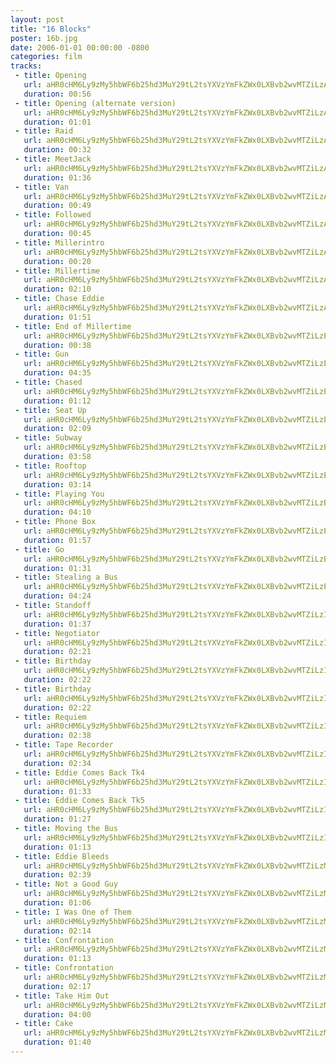 ```yaml
---
layout: post
title: "16 Blocks"
poster: 16b.jpg
date: 2006-01-01 00:00:00 -0800
categories: film
tracks:
 - title: Opening
   url: aHR0cHM6Ly9zMy5hbWF6b25hd3MuY29tL2tsYXVzYmFkZWx0LXBvb2wvMTZiLzAxIE9wZW5pbmcubXAz
   duration: 00:56
 - title: Opening (alternate version)
   url: aHR0cHM6Ly9zMy5hbWF6b25hd3MuY29tL2tsYXVzYmFkZWx0LXBvb2wvMTZiLzAyIE9wZW5pbmcgKGFsdCkubXAz
   duration: 01:01
 - title: Raid
   url: aHR0cHM6Ly9zMy5hbWF6b25hd3MuY29tL2tsYXVzYmFkZWx0LXBvb2wvMTZiLzAzIFJhaWQubXAz
   duration: 00:32
 - title: MeetJack
   url: aHR0cHM6Ly9zMy5hbWF6b25hd3MuY29tL2tsYXVzYmFkZWx0LXBvb2wvMTZiLzA0IE1lZXRKYWNrLm1wMw==
   duration: 01:36
 - title: Van
   url: aHR0cHM6Ly9zMy5hbWF6b25hd3MuY29tL2tsYXVzYmFkZWx0LXBvb2wvMTZiLzA1IFZhbi5tcDM=
   duration: 00:49
 - title: Followed
   url: aHR0cHM6Ly9zMy5hbWF6b25hd3MuY29tL2tsYXVzYmFkZWx0LXBvb2wvMTZiLzA2IEZvbGxvd2VkLm1wMw==
   duration: 00:45
 - title: Millerintro
   url: aHR0cHM6Ly9zMy5hbWF6b25hd3MuY29tL2tsYXVzYmFkZWx0LXBvb2wvMTZiLzA3IE1pbGxlcmludHJvLm1wMw==
   duration: 00:20
 - title: Millertime
   url: aHR0cHM6Ly9zMy5hbWF6b25hd3MuY29tL2tsYXVzYmFkZWx0LXBvb2wvMTZiLzA4IE1pbGxlcnRpbWUubXAz
   duration: 02:10
 - title: Chase Eddie
   url: aHR0cHM6Ly9zMy5hbWF6b25hd3MuY29tL2tsYXVzYmFkZWx0LXBvb2wvMTZiLzA5IENoYXNlIEVkZGllLm1wMw==
   duration: 01:51
 - title: End of Millertime
   url: aHR0cHM6Ly9zMy5hbWF6b25hd3MuY29tL2tsYXVzYmFkZWx0LXBvb2wvMTZiLzEwIEVuZCBvZiBNaWxsZXJ0aW1lLm1wMw==
   duration: 00:38
 - title: Gun
   url: aHR0cHM6Ly9zMy5hbWF6b25hd3MuY29tL2tsYXVzYmFkZWx0LXBvb2wvMTZiLzExIEd1bi5tcDM=
   duration: 04:35
 - title: Chased
   url: aHR0cHM6Ly9zMy5hbWF6b25hd3MuY29tL2tsYXVzYmFkZWx0LXBvb2wvMTZiLzEyIENoYXNlZC5tcDM=
   duration: 01:12
 - title: Seat Up
   url: aHR0cHM6Ly9zMy5hbWF6b25hd3MuY29tL2tsYXVzYmFkZWx0LXBvb2wvMTZiLzEzIFNlYXQgVXAubXAz
   duration: 02:09
 - title: Subway
   url: aHR0cHM6Ly9zMy5hbWF6b25hd3MuY29tL2tsYXVzYmFkZWx0LXBvb2wvMTZiLzE0IFN1YndheS5tcDM=
   duration: 03:58
 - title: Rooftop
   url: aHR0cHM6Ly9zMy5hbWF6b25hd3MuY29tL2tsYXVzYmFkZWx0LXBvb2wvMTZiLzE1IFJvb2Z0b3AubXAz
   duration: 03:14
 - title: Playing You
   url: aHR0cHM6Ly9zMy5hbWF6b25hd3MuY29tL2tsYXVzYmFkZWx0LXBvb2wvMTZiLzE2IFBsYXlpbmcgWW91Lm1wMw==
   duration: 04:10
 - title: Phone Box
   url: aHR0cHM6Ly9zMy5hbWF6b25hd3MuY29tL2tsYXVzYmFkZWx0LXBvb2wvMTZiLzE3IFBob25lIEJveC5tcDM=
   duration: 01:57
 - title: Go
   url: aHR0cHM6Ly9zMy5hbWF6b25hd3MuY29tL2tsYXVzYmFkZWx0LXBvb2wvMTZiLzE4IEdvLm1wMw==
   duration: 01:31
 - title: Stealing a Bus
   url: aHR0cHM6Ly9zMy5hbWF6b25hd3MuY29tL2tsYXVzYmFkZWx0LXBvb2wvMTZiLzE5IFN0ZWFsaW5nIGEgQnVzLm1wMw==
   duration: 04:24
 - title: Standoff
   url: aHR0cHM6Ly9zMy5hbWF6b25hd3MuY29tL2tsYXVzYmFkZWx0LXBvb2wvMTZiLzIwIFN0YW5kb2ZmLm1wMw==
   duration: 01:37
 - title: Negotiator
   url: aHR0cHM6Ly9zMy5hbWF6b25hd3MuY29tL2tsYXVzYmFkZWx0LXBvb2wvMTZiLzIxIE5lZ290aWF0b3IubXAz
   duration: 02:21
 - title: Birthday
   url: aHR0cHM6Ly9zMy5hbWF6b25hd3MuY29tL2tsYXVzYmFkZWx0LXBvb2wvMTZiLzIyIEJpcnRoZGF5Lm1wMw==
   duration: 02:22
 - title: Birthday
   url: aHR0cHM6Ly9zMy5hbWF6b25hd3MuY29tL2tsYXVzYmFkZWx0LXBvb2wvMTZiLzIzIEJpcnRoZGF5Lm1wMw==
   duration: 02:22
 - title: Requiem
   url: aHR0cHM6Ly9zMy5hbWF6b25hd3MuY29tL2tsYXVzYmFkZWx0LXBvb2wvMTZiLzI0IFJlcXVpZW0ubXAz
   duration: 02:38
 - title: Tape Recorder
   url: aHR0cHM6Ly9zMy5hbWF6b25hd3MuY29tL2tsYXVzYmFkZWx0LXBvb2wvMTZiLzI2IFRhcGUgUmVjb3JkZXIubXAz
   duration: 02:34
 - title: Eddie Comes Back Tk4
   url: aHR0cHM6Ly9zMy5hbWF6b25hd3MuY29tL2tsYXVzYmFkZWx0LXBvb2wvMTZiLzI3IEVkZGllIENvbWVzIEJhY2sgVGs0Lm1wMw==
   duration: 01:33
 - title: Eddie Comes Back Tk5
   url: aHR0cHM6Ly9zMy5hbWF6b25hd3MuY29tL2tsYXVzYmFkZWx0LXBvb2wvMTZiLzI4IEVkZGllIENvbWVzIEJhY2sgVGs1Lm1wMw==
   duration: 01:27
 - title: Moving the Bus
   url: aHR0cHM6Ly9zMy5hbWF6b25hd3MuY29tL2tsYXVzYmFkZWx0LXBvb2wvMTZiLzI5IE1vdmluZyB0aGUgQnVzLm1wMw==
   duration: 01:13
 - title: Eddie Bleeds
   url: aHR0cHM6Ly9zMy5hbWF6b25hd3MuY29tL2tsYXVzYmFkZWx0LXBvb2wvMTZiLzMwIEVkZGllIEJsZWVkcy5tcDM=
   duration: 02:39
 - title: Not a Good Guy
   url: aHR0cHM6Ly9zMy5hbWF6b25hd3MuY29tL2tsYXVzYmFkZWx0LXBvb2wvMTZiLzMxIE5vdCBhIEdvb2QgR3V5Lm1wMw==
   duration: 01:06
 - title: I Was One of Them
   url: aHR0cHM6Ly9zMy5hbWF6b25hd3MuY29tL2tsYXVzYmFkZWx0LXBvb2wvMTZiLzMyIEkgV2FzIE9uZSBvZiBUaGVtLm1wMw==
   duration: 02:14
 - title: Confrontation
   url: aHR0cHM6Ly9zMy5hbWF6b25hd3MuY29tL2tsYXVzYmFkZWx0LXBvb2wvMTZiLzMzIENvbmZyb250YXRpb24ubXAz
   duration: 01:13
 - title: Confrontation
   url: aHR0cHM6Ly9zMy5hbWF6b25hd3MuY29tL2tsYXVzYmFkZWx0LXBvb2wvMTZiLzM0IENvbmZyb250YXRpb24ubXAz
   duration: 02:17
 - title: Take Him Out
   url: aHR0cHM6Ly9zMy5hbWF6b25hd3MuY29tL2tsYXVzYmFkZWx0LXBvb2wvMTZiLzM1IFRha2UgSGltIE91dC5tcDM=
   duration: 04:00
 - title: Cake
   url: aHR0cHM6Ly9zMy5hbWF6b25hd3MuY29tL2tsYXVzYmFkZWx0LXBvb2wvMTZiLzM2IENha2UubXAz
   duration: 01:40
---
```


